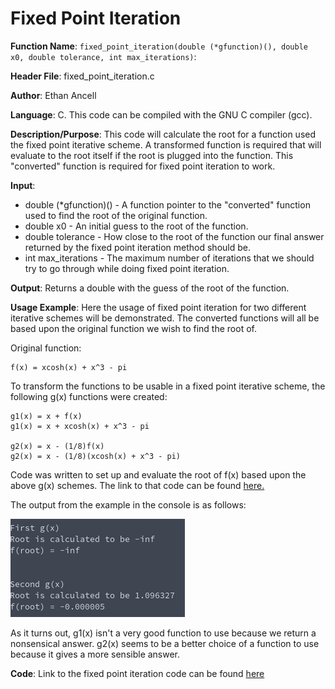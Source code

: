 # Fixed Point Iteration
**Function Name**: ```fixed_point_iteration(double (*gfunction)(), double x0, double tolerance, int max_iterations)```:

**Header File**: fixed_point_iteration.c

**Author**: Ethan Ancell

**Language**: C. This code can be compiled with the GNU C compiler (gcc).

**Description/Purpose**: This code will calculate the root for a function used the fixed point iterative scheme. A transformed function is required that will evaluate to the root itself if the root is plugged into the function. This "converted" function is required for fixed point iteration to work.

**Input**:
* double (\*gfunction)() - A function pointer to the "converted" function used to find the root of the original function.
* double x0 - An initial guess to the root of the function.
* double tolerance - How close to the root of the function our final answer returned by the fixed point iteration method should be.
* int max_iterations - The maximum number of iterations that we should try to go through while doing fixed point iteration.

**Output**: Returns a double with the guess of the root of the function.

**Usage Example**: Here the usage of fixed point iteration for two different iterative schemes will be demonstrated. The converted functions will all be based upon the original function we wish to find the root of.

Original function:
```
f(x) = xcosh(x) + x^3 - pi
```
To transform the functions to be usable in a fixed point iterative scheme, the following g(x) functions were created:
```
g1(x) = x + f(x)
g1(x) = x + xcosh(x) + x^3 - pi

g2(x) = x - (1/8)f(x)
g2(x) = x - (1/8)(xcosh(x) + x^3 - pi)
```
Code was written to set up and evaluate the root of f(x) based upon the above g(x) schemes. The link to that code can be found [here.](https://github.com/ethanancell/math4610/blob/master/tasks_source/task_sheet_2/sheet2task3/task3.c)

The output from the example in the console is as follows:

![Console Output Picture](../images/s2_t7_cmdoutput.png)

As it turns out, g1(x) isn't a very good function to use because we return a nonsensical answer. g2(x) seems to be a better choice of a function to use because it gives a more sensible answer.

**Code**: Link to the fixed point iteration code can be found [here](https://github.com/ethanancell/math4610/blob/master/shared_library/src/fixed_point_iteration.c)
